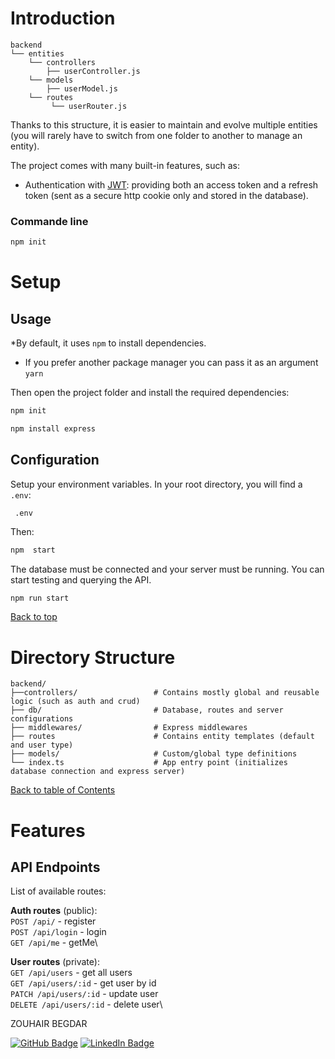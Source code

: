 

# Introduction


```
backend
└── entities
    └── controllers
        ├── userController.js
    └── models
        ├── userModel.js 
    └── routes
         └── userRouter.js
```

Thanks to this structure, it is easier to maintain and evolve multiple entities (you will rarely have to switch from one folder to another to manage an entity).

The project comes with many built-in features, such as:

- Authentication with [JWT](https://www.npmjs.com/package/jsonwebtoken): providing both an access token and a refresh token (sent as a secure http cookie only and stored in the database).


### Commande line 
```sh
npm init
```

# Setup

## Usage

*By default, it uses `npm` to install dependencies.

- If you prefer another package manager you can pass it as an argument `yarn`

Then open the project folder and install the required dependencies:

```bash
npm init
```
```bash
npm install express
```

## Configuration

Setup your environment variables. In your root directory, you will find a `.env`:

```
 .env
```

Then:

```bash
npm  start
```

The database must be connected and your server must be running. You can start testing and querying the API.

```bash
npm run start
```

[Back to top](#table-of-contents)

# Directory Structure

```
backend/
├──controllers/                 # Contains mostly global and reusable logic (such as auth and crud)
├── db/                         # Database, routes and server configurations
├── middlewares/                # Express middlewares
├── routes                      # Contains entity templates (default and user type)
├── models/                     # Custom/global type definitions
└── index.ts                    # App entry point (initializes database connection and express server)
```

[Back to table of Contents](#table-of-contents)


# Features

## API Endpoints

List of available routes:

**Auth routes** (public):\
`POST /api/` - register\
`POST /api/login` - login\
`GET /api/me` - getMe\

**User routes** (private):\
`GET /api/users` - get all users\
`GET /api/users/:id` - get user by id\
`PATCH /api/users/:id` - update user\
`DELETE /api/users/:id` - delete user\

 ZOUHAIR BEGDAR

[![GitHub Badge](https://img.shields.io/badge/GitHub-100000?style=for-the-badge&logo=github&logoColor=white)](https://github.com/BEGDAR8ZOUHAIR)
[![LinkedIn Badge](https://img.shields.io/badge/LinkedIn-0077B5?style=for-the-badge&logo=linkedin&logoColor=white)](https://www.linkedin.com/in/zouhair-begdar//)








 
